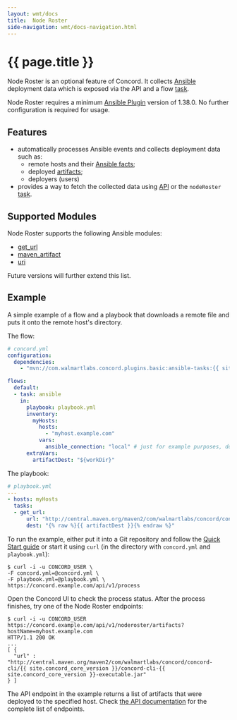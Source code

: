 ```yaml
---
layout: wmt/docs
title:  Node Roster
side-navigation: wmt/docs-navigation.html
---
```


# {{ page.title }}

Node Roster is an optional feature of Concord. It collects
[Ansible](../plugins-v2/ansible.html) deployment data which is exposed via the API
and a flow [task](../plugins-v2/node-roster.html).

Node Roster requires a minimum [Ansible Plugin](../plugins-v2/ansible.html)
version of 1.38.0. No further configuration is required for usage.

## Features

- automatically processes Ansible events and collects deployment data such as:
    - remote hosts and their [Ansible facts](https://docs.ansible.com/ansible/latest/user_guide/playbooks_variables.html#variables-discovered-from-systems-facts);
    - deployed [artifacts](#supported-modules);
    - deployers (users)
- provides a way to fetch the collected data using [API](../api/node-roster.html)
    or the `nodeRoster` [task](../plugins-v2/node-roster.html).

## Supported Modules

Node Roster supports the following Ansible modules:
- [get_url](https://docs.ansible.com/ansible/latest/modules/get_url_module.html)
- [maven_artifact](https://docs.ansible.com/ansible/latest/modules/maven_artifact_module.html)
- [uri](https://docs.ansible.com/ansible/latest/modules/uri_module.html)

Future versions will further extend this list. 

## Example

A simple example of a flow and a playbook that downloads a remote file and puts
it onto the remote host's directory.

The flow:
```yaml
# concord.yml
configuration:
  dependencies:
    - "mvn://com.walmartlabs.concord.plugins.basic:ansible-tasks:{{ site.concord_core_version }}"

flows:
  default:
  - task: ansible
    in:
      playbook: playbook.yml
      inventory:
        myHosts:
          hosts:
            - "myhost.example.com"
          vars:
            ansible_connection: "local" # just for example purposes, don't actually connect
      extraVars:
        artifactDest: "${workDir}"
```

The playbook:
```yaml
# playbook.yml
---
- hosts: myHosts
  tasks:
  - get_url:
      url: "http://central.maven.org/maven2/com/walmartlabs/concord/concord-cli/{{ site.concord_core_version }}/concord-cli-{{ site.concord_core_version }}-executable.jar"
      dest: "{% raw %}{{ artifactDest }}{% endraw %}"
```

To run the example, either put it into a Git repository and follow
the [Quick Start guide](../getting-started/quickstart.html) or start it using `curl` (in the directory with
`concord.yml` and `playbook.yml`):
```
$ curl -i -u CONCORD_USER \
-F concord.yml=@concord.yml \
-F playbook.yml=@playbook.yml \
https://concord.example.com/api/v1/process 
```

Open the Concord UI to check the process status. After the process finishes,
try one of the Node Roster endpoints:
```
$ curl -i -u CONCORD_USER https://concord.example.com/api/v1/noderoster/artifacts?hostName=myhost.example.com
HTTP/1.1 200 OK
...
[ {
  "url" : "http://central.maven.org/maven2/com/walmartlabs/concord/concord-cli/{{ site.concord_core_version }}/concord-cli-{{ site.concord_core_version }}-executable.jar"
} ]
```

The API endpoint in the example returns a list of artifacts that were deployed
to the specified host. Check [the API documentation](../api/node-roster.html)
for the complete list of endpoints.
